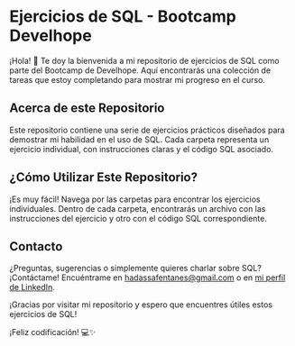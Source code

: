 # Ejercicios de SQL - Bootcamp Develhope

¡Hola! 👋 Te doy la bienvenida a mi repositorio de ejercicios de SQL como parte del Bootcamp de Develhope. Aquí encontrarás una colección de tareas que estoy completando para mostrar mi progreso en el curso.

## Acerca de este Repositorio

Este repositorio contiene una serie de ejercicios prácticos diseñados para demostrar mi habilidad en el uso de SQL. Cada carpeta representa un ejercicio individual, con instrucciones claras y el código SQL asociado.

## ¿Cómo Utilizar Este Repositorio?

¡Es muy fácil! Navega por las carpetas para encontrar los ejercicios individuales. Dentro de cada carpeta, encontrarás un archivo con las instrucciones del ejercicio y otro con el código SQL correspondiente.

## Contacto

¿Preguntas, sugerencias o simplemente quieres charlar sobre SQL? ¡Contáctame! Encuéntrame en [hadassafentanes@gmail.com](mailto:hadassafentanes@gmail.com) o en [mi perfil de LinkedIn](https://www.linkedin.com/in/hfentanes).

¡Gracias por visitar mi repositorio y espero que encuentres útiles estos ejercicios de SQL!

¡Feliz codificación! 💻✨
